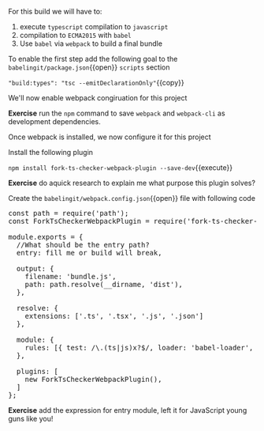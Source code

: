 
For this build we will have to:

1. execute `typescript` compilation to `javascript`
2. compilation to `ECMA2015` with `babel`
3. Use `babel` via `webpack` to build a final bundle

To enable the first step add the following goal to the `babelingit/package.json`{{open}} `scripts` section

`"build:types": "tsc --emitDeclarationOnly"`{{copy}}

We'll now enable webpack congiruation for this project

**Exercise** run the `npm` command to save `webpack` and `webpack-cli` as development dependencies.

Once webpack is installed, we now configure it for this project

Install the following plugin

`npm install fork-ts-checker-webpack-plugin --save-dev`{{execute}}

**Exercise** do aquick research to explain me what purpose this plugin solves?

Create the `babelingit/webpack.config.json`{{open}} file with following code

<pre class="file" data-filename="babelingit/webpack.config.json" data-target="replace">
const path = require('path');
const ForkTsCheckerWebpackPlugin = require('fork-ts-checker-webpack-plugin');

module.exports = {
  //What should be the entry path?
  entry: fill me or build will break,

  output: {
    filename: 'bundle.js',
    path: path.resolve(__dirname, 'dist'),
  },

  resolve: {
    extensions: ['.ts', '.tsx', '.js', '.json']
  },

  module: {
    rules: [{ test: /\.(ts|js)x?$/, loader: 'babel-loader', exclude: /node_modules/ }],
  },

  plugins: [
    new ForkTsCheckerWebpackPlugin(),
  ]
};
</pre>

**Exercise** add the expression for entry module, left it for JavaScript young guns like you!